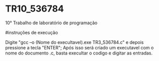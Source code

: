 # TR10_536784
10° Trabalho de laboratório de programação

#instruções de execução

Digite "gcc –o (Nome do execultavel).exe TR3_536784.c" e depois pressione a tecla "ENTER"; Após isso será criado um executavel com o nome do documento .c, basta execultar o codigo e digitar as entradas.
